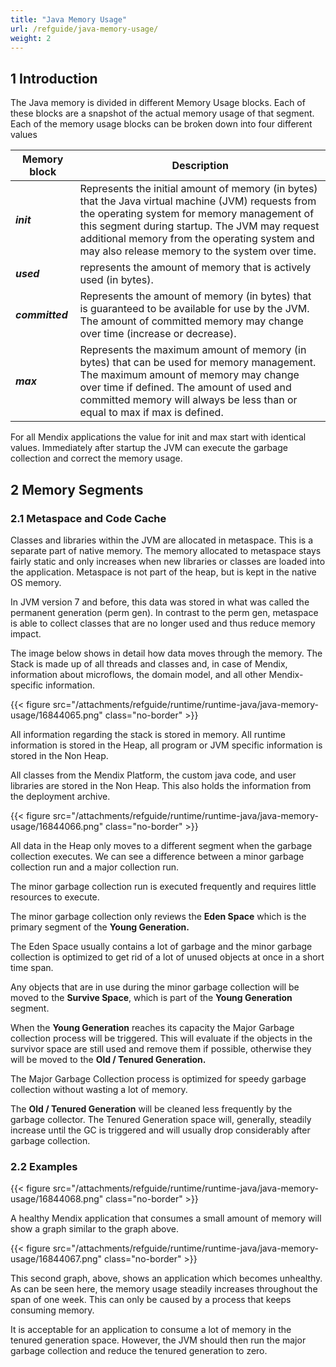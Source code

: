 ```yaml
---
title: "Java Memory Usage"
url: /refguide/java-memory-usage/
weight: 2
---
```


## 1 Introduction

The Java memory is divided in different Memory Usage blocks. Each of these blocks are a snapshot of the actual memory usage of that segment. Each of the memory usage blocks can be broken down into four different values

| Memory block | Description |
| --- | --- |
| ***init*** | Represents the initial amount of memory (in bytes) that the Java virtual machine (JVM) requests from the operating system for memory management of this segment during startup. The JVM may request additional memory from the operating system and may also release memory to the system over time. |
| ***used*** | represents the amount of memory that is actively used (in bytes). |
| ***committed*** | Represents the amount of memory (in bytes) that is guaranteed to be available for use by the JVM. The amount of committed memory may change over time (increase or decrease). |
| ***max*** | Represents the maximum amount of memory (in bytes) that can be used for memory management. The maximum amount of memory may change over time if defined. The amount of used and committed memory will always be less than or equal to max if max is defined. |

For all Mendix applications the value for init and max start with identical values. Immediately after startup the JVM can execute the garbage collection and correct the memory usage.

## 2 Memory Segments

### 2.1 Metaspace and Code Cache

Classes and libraries within the JVM are allocated in metaspace. This is a separate part of native memory. The memory allocated to metaspace stays fairly static and only increases when new libraries or classes are loaded into the application. Metaspace is not part of the heap, but is kept in the native OS memory.

In JVM version 7 and before, this data was stored in what was called the permanent generation (perm gen). In contrast to the perm gen, metaspace is able to collect classes that are no longer used and thus reduce memory impact.

The image below shows in detail how data moves through the memory. The Stack is made up of all threads and classes and, in case of Mendix,  information about microflows, the domain model, and all other Mendix-specific information.

{{< figure src="/attachments/refguide/runtime/runtime-java/java-memory-usage/16844065.png" class="no-border" >}}

All information regarding the stack is stored in memory. All runtime information is stored in the Heap, all program or JVM specific information is stored in the Non Heap.

All classes from the Mendix Platform, the custom java code, and user libraries are stored in the Non Heap. This also holds the information from the deployment archive.

{{< figure src="/attachments/refguide/runtime/runtime-java/java-memory-usage/16844066.png" class="no-border" >}}

All data in the Heap only moves to a different segment when the garbage collection executes. We can see a difference between a minor garbage collection run and a major collection run.

The minor garbage collection run is executed frequently and requires little resources to execute.

The minor garbage collection only reviews the **Eden Space** which is the primary segment of the **Young Generation.**

The Eden Space usually contains a lot of garbage and the minor garbage collection is optimized to get rid of a lot of unused objects at once in a short time span.

Any objects that are in use during the minor garbage collection will be moved to the **Survive Space**, which is part of the **Young Generation** segment.

When the **Young Generation** reaches its capacity the Major Garbage collection process will be triggered. This will evaluate if the objects in the survivor space are still used and remove them if possible, otherwise they will be moved to the **Old / Tenured Generation.**

The Major Garbage Collection process is optimized for speedy garbage collection without wasting a lot of memory.

The **Old / Tenured Generation** will be cleaned less frequently by the garbage collector. The Tenured Generation space will, generally, steadily increase until the GC is triggered and will usually drop considerably after garbage collection.

### 2.2 Examples

{{< figure src="/attachments/refguide/runtime/runtime-java/java-memory-usage/16844068.png" class="no-border" >}}

A healthy Mendix application that consumes a small amount of memory will show a graph similar to the graph above.

{{< figure src="/attachments/refguide/runtime/runtime-java/java-memory-usage/16844067.png" class="no-border" >}}

This second graph, above, shows an application which becomes unhealthy. As can be seen here, the memory usage steadily increases throughout the span of one week. This can only be caused by a process that keeps consuming memory.

It is acceptable for an application to consume a lot of memory in the tenured generation space. However, the JVM should then run the major garbage collection and reduce the tenured generation to zero. 
